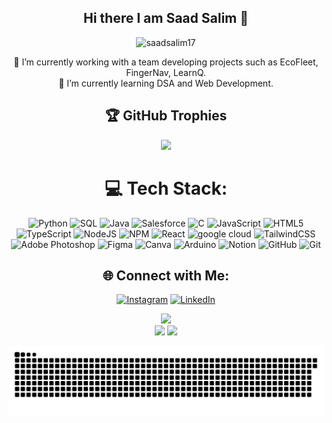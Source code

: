  <div align="center">
	 
 ## Hi there I am Saad Salim 👋
</div>

  
<p align="center"> <img src="https://komarev.com/ghpvc/?username=saadsalim17&label=VISITS&color=red&style=for-the-badge" alt="saadsalim17" /> </p>
<div align="center">
🔭 I’m currently working with a team developing projects such as EcoFleet, FingerNav, LearnQ.
</div>
<div align="center">
🌱 I’m currently learning DSA and Web Development.
</div>
<div align="center">
	
## 🏆 GitHub Trophies
![](https://github-profile-trophy.vercel.app/?username=saadsaleem17&theme=discord&no-frame=false&no-bg=false&margin-w=4)

</div>
<div align="center">

# 💻 Tech Stack:
![Python](https://img.shields.io/badge/Python-white?style=for-the-badge&logo=python&labelColor=233776AB) ![SQL](https://img.shields.io/badge/SQL-%234479A1?style=for-the-badge&logo=mysql&logoColor=white) ![Java](https://img.shields.io/badge/java-%23ED8B00.svg?style=for-the-badge&logo=openjdk&logoColor=white) ![Salesforce](https://img.shields.io/badge/Salesforce-%234479A1?style=for-the-badge&logo=salesforce&logoColor=white) ![C](https://img.shields.io/badge/c-%2300599C.svg?style=for-the-badge&logo=c&logoColor=white) ![JavaScript](https://img.shields.io/badge/javascript-%23323330.svg?style=for-the-badge&logo=javascript&logoColor=%23F7DF1E) ![HTML5](https://img.shields.io/badge/html5-%23E34F26.svg?style=for-the-badge&logo=html5&logoColor=white) ![TypeScript](https://img.shields.io/badge/typescript-%23007ACC.svg?style=for-the-badge&logo=typescript&logoColor=white)   ![NodeJS](https://img.shields.io/badge/node.js-6DA55F?style=for-the-badge&logo=node.js&logoColor=white) ![NPM](https://img.shields.io/badge/NPM-%23CB3837.svg?style=for-the-badge&logo=npm&logoColor=white) ![React](https://img.shields.io/badge/react-%2320232a.svg?style=for-the-badge&logo=react&logoColor=%2361DAFB) ![google cloud](https://img.shields.io/badge/google%20cloud-%234285F4?style=for-the-badge&logo=googlecloud&logoColor=white) ![TailwindCSS](https://img.shields.io/badge/tailwindcss-%2338B2AC.svg?style=for-the-badge&logo=tailwind-css&logoColor=white) ![Adobe Photoshop](https://img.shields.io/badge/adobe%20photoshop-%2331A8FF.svg?style=for-the-badge&logo=adobe%20photoshop&logoColor=white) ![Figma](https://img.shields.io/badge/figma-%23F24E1E.svg?style=for-the-badge&logo=figma&logoColor=white) ![Canva](https://img.shields.io/badge/Canva-%2300C4CC.svg?style=for-the-badge&logo=Canva&logoColor=white) ![Arduino](https://img.shields.io/badge/-Arduino-00979D?style=for-the-badge&logo=Arduino&logoColor=white) ![Notion](https://img.shields.io/badge/Notion-%23000000.svg?style=for-the-badge&logo=notion&logoColor=white) ![GitHub](https://img.shields.io/badge/github-%23121011.svg?style=for-the-badge&logo=github&logoColor=white) ![Git](https://img.shields.io/badge/git-%23F05033.svg?style=for-the-badge&logo=git&logoColor=white)

</div>
<div align="center">
  
## 🌐 Connect with Me:
[![Instagram](https://img.shields.io/badge/Instagram-%23E4405F.svg?logo=Instagram&logoColor=white)](https://instagram.com/saadsalim07)
[![LinkedIn](https://img.shields.io/badge/LinkedIn-%230077B5.svg?logo=linkedin&logoColor=white)](https://www.linkedin.com/in/saad-salim-24b251228/) 

</div>


<div align="center">
  <img src="https://github-readme-stats.vercel.app/api?username=saadsaleem17&theme=aura&hide_border=True&include_all_commits=true&count_private=true" width="55%" /> </br>
  <img src="https://github-readme-streak-stats.herokuapp.com/?user=saadsaleem17&theme=aura&hide_border=true" width="50%" />
  <img src="https://github-readme-stats.vercel.app/api/top-langs/?username=saadsaleem17&theme=aura&hide_border=true&include_all_commits=true&count_private=true&layout=compact" width="36%" /> </br>
</div>

<div align="center">

  ![snake gif](https://github.com/saadsaleem17/saadsaleem17/blob/output/github-snake-dark.svg)

</div>
<!-- 👯 I’m looking to collaborate on ...
<!-- - 🤔 I’m looking for help with ...

- 📫 How to reach me: ...
- 😄 Pronouns: ...
- ⚡ Fun fact: ... -->
